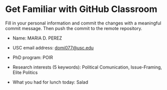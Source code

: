 # Get Familiar with GitHub Classroom

Fill in your personal information and commit the changes with a meaningful commit message.  Then push the commit to the remote repository.

* Name: MARIA D. PEREZ

* USC email address: domi077@usc.edu

* PhD program: POIR 

* Research interests (5 keywords): Political Comunication, Issue-Framing, Elite Politics

* What you had for lunch today: Salad

